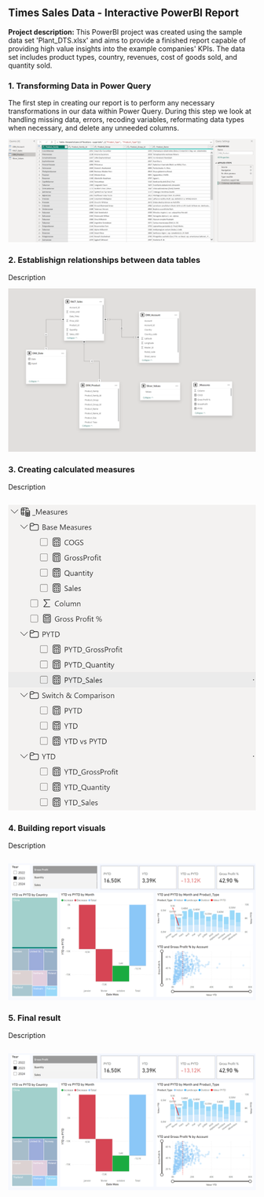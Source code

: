 ## Times Sales Data - Interactive PowerBI Report

**Project description:** This PowerBI project was created using the sample data set 'Plant_DTS.xlsx' and aims to provide a finished report capable of providing high value insights into the example companies' KPIs. The data set includes product types, country, revenues, cost of goods sold, and quantity sold.

### 1. Transforming Data in Power Query

The first step in creating our report is to perform any necessary transformations in our data within Power Query. During this step we look at handling missing data, errors, recoding variables, reformating data types when necessary, and delete any unneeded columns.

<img src="images/powerquery.PNG?raw=true"/>

### 2. Establishign relationships between data tables

Description

<img src="images/relations tables.PNG?raw=true"/>

### 3. Creating calculated measures

Description

```
```

<img src="images/measures.PNG?raw=true"/>

### 4. Building report visuals

Description

```
```

<img src="images/powerbi time sales report.PNG?raw=true"/>

### 5. Final result

Description

```
```

<img src="images/powerbi time sales report.PNG?raw=true"/>
